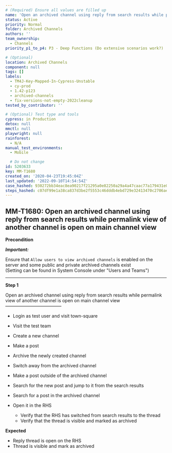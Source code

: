 ```yaml
---
# (Required) Ensure all values are filled up
name: 'Open an archived channel using reply from search results while permalink view of another channel is open on main channel view'
status: Active
priority: Normal
folder: Archived Channels
authors: ''
team_ownership:
  - Channels
priority_p1_to_p4: P3 - Deep Functions (Do extensive scenarios work?)

# (Optional)
location: Archived Channels
component: null
tags: []
labels:
  - TM4J-Key-Mapped-In-Cypress-Unstable
  - cy-prod
  - 1.42-p123
  - archived-channels
  - fix-versions-not-empty-2022cleanup
tested_by_contributor: ''

# (Optional) Test type and tools
cypress: in Production
detox: null
mmctl: null
playwright: null
rainforest:
  - N/A
manual_test_environments:
  - Mobile

  # Do not change
id: 5203633
key: MM-T1680
created_on: '2020-04-23T19:45:04Z'
last_updated: '2022-09-10T14:54:54Z'
case_hashed: 930272bb34eac8ea90217f21295a0e82250a29a4a47caac77a179431e0ca8c9661bb48ad909b61c16a3042ece841df32
steps_hashed: c07df99e1a38ca837d3be2f5553c46dddb4ebd729e32413470c2706ae15a808156ffcc12d82a09979bcfa03af670f40f
---
```


<!-- (Auto-generated) Based on frontmatter's "key" and "name" -->

## MM-T1680: Open an archived channel using reply from search results while permalink view of another channel is open on main channel view

**Precondition**

_**Important:**_

Ensure that `Allow users to view archived channels` is enabled on the server and some public and private archived channels exist\
(Setting can be found in System Console under "Users and Teams")

---

**Step 1**

Open an archived channel using reply from search results while permalink view of another channel is open on main channel view\
–––––––––––––––––––––––––

- Login as test user and visit town-square

- Visit the test team

- Create a new channel

- Make a post

- Archive the newly created channel

- Switch away from the archived channel

- Make a post outside of the archived channel

- Search for the new post and jump to it from the search results

- Search for a post in the archived channel

- Open it in the RHS

  - Verify that the RHS has switched from search results to the thread
  - Verify that the thread is visible and marked as archived

**Expected**

- Reply thread is open on the RHS
- Thread is visible and mark as archived
